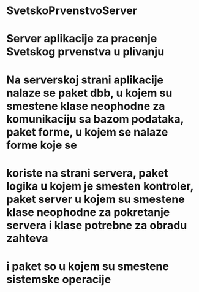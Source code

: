 # SvetskoPrvenstvoServer
# Server aplikacije za pracenje Svetskog prvenstva u plivanju
# Na serverskoj strani aplikacije nalaze se paket dbb, u kojem su smestene klase neophodne za komunikaciju sa bazom podataka, paket forme, u kojem se nalaze forme koje se 
# koriste na strani servera, paket logika u kojem je smesten kontroler, paket server u kojem su smestene klase neophodne za pokretanje servera i klase potrebne za obradu zahteva 
# i paket so u kojem su smestene sistemske operacije
